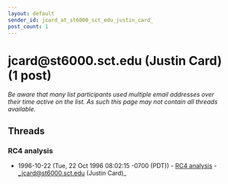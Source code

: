 ```yaml
---
layout: default
sender_id: jcard_at_st6000_sct_edu_justin_card_
post_count: 1
---
```


# jcard<span>@</span>st6000.sct.edu (Justin Card) (1 post)

_Be aware that many list participants used multiple email addresses over their time active on the list. As such this page may not contain all threads available._

## Threads

### RC4 analysis
+ 1996-10-22 (Tue, 22 Oct 1996 08:02:15 -0700 (PDT)) - [RC4 analysis](/archive/1996/10/c493533d0aa8dfd2ebac31133c53b8fc893db5773a167d9bf2a3ee817dff196c) - _jcard@st6000.sct.edu (Justin Card)_

